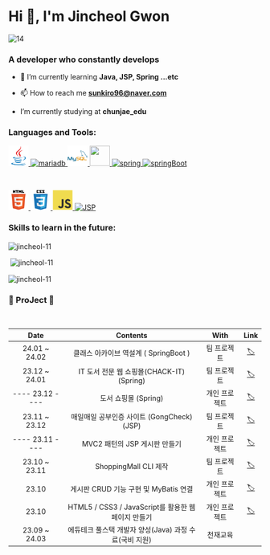 <h1 align="left">Hi 👋, I'm Jincheol Gwon</h1>

![14](https://github.com/Jincheol-11/Jincheol-11/assets/145963704/226551f5-1cd1-4392-8e5a-e3f1e2523738)


<h3 align="left">A developer who constantly develops</h3>






- 🌱 I’m currently learning **Java, JSP, Spring ...etc**

- 📫 How to reach me **sunkiro96@naver.com**

- I’m currently studying at **chunjae_edu**

<p align="left">
</p>

<h3 align="left">Languages and Tools:</h3>
<p align="left"> <a href="https://www.java.com" target="_blank" rel="noreferrer"> <img src="https://raw.githubusercontent.com/devicons/devicon/master/icons/java/java-original.svg" alt="java" width="40" height="40"/> </a> <a href="https://mariadb.org/" target="_blank" rel="noreferrer"> <img src="https://www.vectorlogo.zone/logos/mariadb/mariadb-icon.svg" alt="mariadb" width="40" height="40"/> </a> <a href="https://www.mysql.com/" target="_blank" rel="noreferrer"> <img src="https://raw.githubusercontent.com/devicons/devicon/master/icons/mysql/mysql-original-wordmark.svg" alt="mysql" width="40" height="40"/> </a> <a href="https://mybatis.org/" target="_blank" rel="noreferrer"> <img src="https://avatars.githubusercontent.com/u/1483254?s=200&v=4 alt="mybatis" width="40" height="40"/> </a> <a href="[https://spring.io](https://spring.io/projects/spring-boot)/" target="_blank" rel="noreferrer"> <img src="https://www.vectorlogo.zone/logos/springio/springio-icon.svg" alt="spring" width="40" height="40"/> </a> <a href="https://spring.io/" target="_blank" rel="noreferrer"> <img src="https://t1.daumcdn.net/cfile/tistory/27034D4F58E660F616" alt="springBoot" width="40" height="40"/> </a> </p> <br>

<p align="left"> <a href="https://www.w3.org/html/" target="_blank" rel="noreferrer"> <img src="https://raw.githubusercontent.com/devicons/devicon/master/icons/html5/html5-original-wordmark.svg" alt="html5" width="40" height="40"/> </a> <a href="https://www.w3schools.com/css/" target="_blank" rel="noreferrer"> <img src="https://raw.githubusercontent.com/devicons/devicon/master/icons/css3/css3-original-wordmark.svg" alt="css3" width="40" height="40"/> </a>  <a href="https://developer.mozilla.org/en-US/docs/Web/JavaScript" target="_blank" rel="noreferrer"> <img src="https://raw.githubusercontent.com/devicons/devicon/master/icons/javascript/javascript-original.svg" alt="javascript" width="40" height="40"/> </a> <a href="https://www.oracle.com/java/technologies/jspt.html" target="_blank" rel="noreferrer"> <img src="https://images.velog.io/images/xnfxnf97/post/d629debf-3bac-4d46-a93b-cd7999f81fc8/jsp.PNG" alt="JSP" width="50" height="50"/> </a> </p>

<h3 align="left">Skills to learn in the future:</h3>



<p><img align="center" src="https://github-readme-stats.vercel.app/api/top-langs?username=jincheol-11&show_icons=true&locale=en&layout=compact" alt="jincheol-11" /></p>

<p>&nbsp;<img align="center" src="https://github-readme-stats.vercel.app/api?username=jincheol-11&show_icons=true&locale=en" alt="jincheol-11" /></p>

<p><img align="center" src="https://github-readme-streak-stats.herokuapp.com/?user=jincheol-11&" alt="jincheol-11" /></p>

### 📑 ProJect 📑
<br>

<div align="center">
	
| Date | Contents | With | Link |
|:---:|:---:|:---:|:---:|
| 24.01 ~ 24.02 | 클래스 아카이브 역설계 ( SpringBoot ) | 팀 프로젝트 | [🏷](https://github.com/ChunjaeBookShop/Class-Archive) |
| 23.12 ~ 24.01 | IT 도서 전문 웹 쇼핑몰(CHACK-IT) (Spring) | 팀 프로젝트 | [🏷](https://github.com/ChunjaeBookShop/CHACK-IT) |
| ---- 23.12 ---- | 도서 쇼핑몰 (Spring) | 개인 프로젝트 | [🏷](https://github.com/Jincheol-11/Spring-BookMarket-SinglePrj) |
| 23.11 ~ 23.12 | 매일매일 공부인증 사이트 (GongCheck) (JSP) | 팀 프로젝트 | [🏷](https://github.com/Chunjae-GongCheck/GongCheck) |
| ---- 23.11 ---- | MVC2 패턴의 JSP 게시판 만들기  | 개인 프로젝트 | [🏷](https://github.com/Jincheol-11/JSP-Board-SinglePrj) |
| 23.10 ~ 23.11 | ShoppingMall CLI 제작 | 팀 프로젝트 | [🏷](https://github.com/kimg1623/Shopping-CLI-Java) |
| 23.10 | 게시판 CRUD 기능 구현 및 MyBatis 연결 | 개인 프로젝트 | [🏷](https://github.com/Jincheol-11/Use_Mybatis_With_Java) |
| 23.10 | HTML5 / CSS3 / JavaScript를 활용한 웹페이지 만들기 | 개인 프로젝트 | [🏷](https://github.com/Jincheol-11/HTML-CSS-JS-Personal-Project) |
| 23.09 ~ 24.03 | 에듀테크 풀스택 개발자 양성(Java) 과정 수료(국비 지원)  | 천재교육 |

</div>


<br><br>


